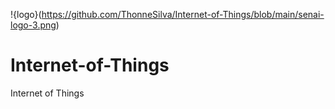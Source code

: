!{logo}(https://github.com/ThonneSilva/Internet-of-Things/blob/main/senai-logo-3.png)
# Internet-of-Things
Internet of Things
